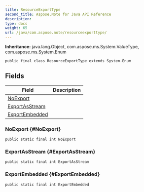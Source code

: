 ```yaml
---
title: ResourceExportType
second_title: Aspose.Note for Java API Reference
description: 
type: docs
weight: 65
url: /java/com.aspose.note/resourceexporttype/
---
```


**Inheritance:**
java.lang.Object, com.aspose.ms.System.ValueType, com.aspose.ms.System.Enum
```
public final class ResourceExportType extends System.Enum
```
## Fields

| Field | Description |
| --- | --- |
| [NoExport](#NoExport) |  |
| [ExportAsStream](#ExportAsStream) |  |
| [ExportEmbedded](#ExportEmbedded) |  |
### NoExport {#NoExport}
```
public static final int NoExport
```


### ExportAsStream {#ExportAsStream}
```
public static final int ExportAsStream
```


### ExportEmbedded {#ExportEmbedded}
```
public static final int ExportEmbedded
```


